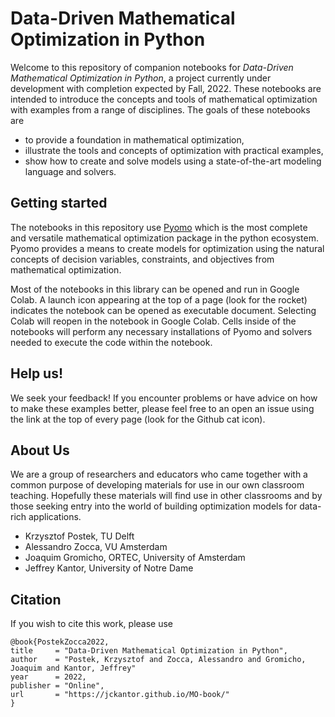 # Data-Driven Mathematical Optimization in Python

Welcome to this repository of companion notebooks for *Data-Driven Mathematical Optimization in Python*, a project currently under development with completion expected by Fall, 2022. These notebooks are intended to introduce the concepts and tools of mathematical optimization with examples from a range of disciplines. The goals of these notebooks are

* to provide a foundation in mathematical optimization,
* illustrate the tools and concepts of optimization with practical examples,
* show how to create and solve models using a state-of-the-art modeling language and solvers.

## Getting started

The notebooks in this repository use [Pyomo](https://en.wikipedia.org/wiki/Pyomo) which is the most complete and versatile mathematical optimization package in the python ecosystem. Pyomo provides a means to create models for optimization using the natural concepts of decision variables, constraints, and objectives from mathematical optimization.

Most of the notebooks in this library can be opened and run in Google Colab. A launch icon appearing at the top of a page (look for the rocket) indicates the notebook can be opened as executable document. Selecting Colab will reopen in the notebook in Google Colab. Cells inside of the notebooks will perform any necessary installations of Pyomo and solvers needed to execute the code within the notebook.

## Help us!

We seek your feedback! If you encounter problems or have advice on how to make these examples better, please feel free to an open an issue using the link at the top of every page (look for the Github cat icon). 

## About Us

We are a group of researchers and educators who came together with a common purpose of developing materials for use in our own classroom teaching. Hopefully these materials will find use in other classrooms and by those seeking entry into the world of building optimization models for data-rich applications.

* Krzysztof Postek, TU Delft
* Alessandro Zocca, VU Amsterdam
* Joaquim Gromicho, ORTEC, University of Amsterdam
* Jeffrey Kantor, University of Notre Dame

## Citation

If you wish to cite this work, please use

```
@book{PostekZocca2022,
title     = "Data-Driven Mathematical Optimization in Python",
author    = "Postek, Krzysztof and Zocca, Alessandro and Gromicho, Joaquim and Kantor, Jeffrey"
year      = 2022,
publisher = "Online",
url       = "https://jckantor.github.io/MO-book/"
}
```